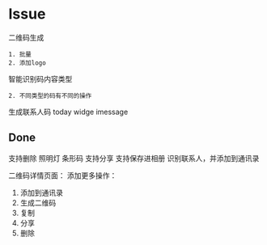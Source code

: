 #  Issue



二维码生成
    
    1. 批量
    2. 添加logo

智能识别码内容类型
    
    2. 不同类型的码有不同的操作
    
生成联系人码
today widge
imessage

        
## Done

支持删除
照明灯
条形码
支持分享
支持保存进相册
识别联系人，并添加到通讯录

二维码详情页面：
添加更多操作：
1. 添加到通讯录
2. 生成二维码
3. 复制
4. 分享
5. 删除
